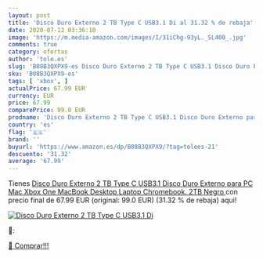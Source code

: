 ```yaml
---
layout: post
title: 'Disco Duro Externo 2 TB Type C USB3.1 Di al 31.32 % de rebaja'
date: 2020-07-12 03:36:10
image: 'https://m.media-amazon.com/images/I/31iChg-93yL._SL400_.jpg'
comments: true
category: ofertas
author: 'tole.es'
slug: 'B08B3QXPX9-es Disco Duro Externo 2 TB Type C USB3.1 Disco Duro Externo...'
sku: 'B08B3QXPX9-es'
tags: [ 'xbox', ]
actualPrice: 67.99 EUR
currency: EUR
price: 67.99
comparePrice: 99.0 EUR
prodname: 'Disco Duro Externo 2 TB Type C USB3.1 Disco Duro Externo para PC  Mac  Xbox One  MacBook  Desktop  Laptop  Chromebook. 2TB Negro '
country: 'es'
flag: '🇪🇸'
brand: ''
buyurl: 'https://www.amazon.es/dp/B08B3QXPX9/?tag=tolees-21'
descuento: '31.32'
average: '67.99'
---
```


Tienes [Disco Duro Externo 2 TB Type C USB3.1 Disco Duro Externo para PC  Mac  Xbox One  MacBook  Desktop  Laptop  Chromebook. 2TB Negro ](https://www.amazon.es/dp/B08B3QXPX9/?tag=tolees-21) con precio final de  67.99 EUR (original: 99.0 EUR) (31.32 %  de rebaja) aqui!

[![Disco Duro Externo 2 TB Type C USB3.1 Di](https://m.media-amazon.com/images/I/31iChg-93yL._SL400_.jpg)](https://www.amazon.es/dp/B08B3QXPX9/?tag=tolees-21)

🔎:


[🛒 Comprar!!!](https://www.amazon.es/dp/B08B3QXPX9/?tag=tolees-21)
